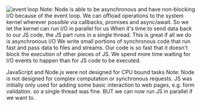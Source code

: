 ![event loop](https://qph.fs.quoracdn.net/main-qimg-ff39ad46d7fbc5cde9cb412ca6f57bd9.webp)
Note: Node is able to be asynchronous and have non-blocking I/O because of the event loop.
We can offload operations to the system kernel wherever possible via callbacks, promises and async/await.
So we let the kernel can run I/O in parallel for us
When it's time to send data back to our JS code, the JS part runs in a single thread.
This is great if all we do is asynchronous I/O
We write small portions of synchronous code that run fast and pass data to files and streams.
Our code is so fast that it doesn't block the execution of other pieces of JS.
We spend more time waiting for I/O events to happen than for JS code to be executed.


JavaScript and Node.js were not designed for CPU bound tasks
Note: Node is not designed for complex computation or synchronous requests.
JS was initially only used for adding some basic interaction to web pages, e.g. form validation.
so a single thread was fine.
BUT we can now run JS in parallel if we want to.
